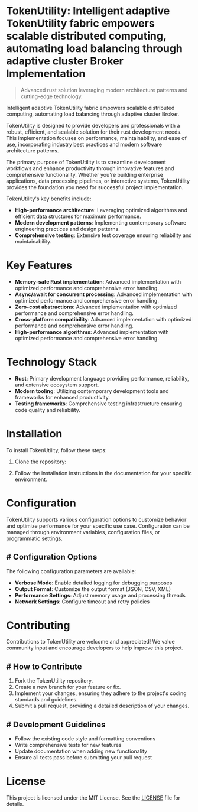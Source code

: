 <!-- fallback_TokenUtility_20251020113910_99736 -->

# TokenUtility: Intelligent adaptive TokenUtility fabric empowers scalable distributed computing, automating load balancing through adaptive cluster Broker Implementation
> Advanced rust solution leveraging modern architecture patterns and cutting-edge technology.

Intelligent adaptive TokenUtility fabric empowers scalable distributed computing, automating load balancing through adaptive cluster Broker.

TokenUtility is designed to provide developers and professionals with a robust, efficient, and scalable solution for their rust development needs. This implementation focuses on performance, maintainability, and ease of use, incorporating industry best practices and modern software architecture patterns.

The primary purpose of TokenUtility is to streamline development workflows and enhance productivity through innovative features and comprehensive functionality. Whether you're building enterprise applications, data processing pipelines, or interactive systems, TokenUtility provides the foundation you need for successful project implementation.

TokenUtility's key benefits include:

* **High-performance architecture**: Leveraging optimized algorithms and efficient data structures for maximum performance.
* **Modern development patterns**: Implementing contemporary software engineering practices and design patterns.
* **Comprehensive testing**: Extensive test coverage ensuring reliability and maintainability.

# Key Features

* **Memory-safe Rust implementation**: Advanced implementation with optimized performance and comprehensive error handling.
* **Async/await for concurrent processing**: Advanced implementation with optimized performance and comprehensive error handling.
* **Zero-cost abstractions**: Advanced implementation with optimized performance and comprehensive error handling.
* **Cross-platform compatibility**: Advanced implementation with optimized performance and comprehensive error handling.
* **High-performance algorithms**: Advanced implementation with optimized performance and comprehensive error handling.

# Technology Stack

* **Rust**: Primary development language providing performance, reliability, and extensive ecosystem support.
* **Modern tooling**: Utilizing contemporary development tools and frameworks for enhanced productivity.
* **Testing frameworks**: Comprehensive testing infrastructure ensuring code quality and reliability.

# Installation

To install TokenUtility, follow these steps:

1. Clone the repository:


2. Follow the installation instructions in the documentation for your specific environment.

# Configuration

TokenUtility supports various configuration options to customize behavior and optimize performance for your specific use case. Configuration can be managed through environment variables, configuration files, or programmatic settings.

## # Configuration Options

The following configuration parameters are available:

* **Verbose Mode**: Enable detailed logging for debugging purposes
* **Output Format**: Customize the output format (JSON, CSV, XML)
* **Performance Settings**: Adjust memory usage and processing threads
* **Network Settings**: Configure timeout and retry policies

# Contributing

Contributions to TokenUtility are welcome and appreciated! We value community input and encourage developers to help improve this project.

## # How to Contribute

1. Fork the TokenUtility repository.
2. Create a new branch for your feature or fix.
3. Implement your changes, ensuring they adhere to the project's coding standards and guidelines.
4. Submit a pull request, providing a detailed description of your changes.

## # Development Guidelines

* Follow the existing code style and formatting conventions
* Write comprehensive tests for new features
* Update documentation when adding new functionality
* Ensure all tests pass before submitting your pull request

# License

This project is licensed under the MIT License. See the [LICENSE](https://github.com/paaak/TokenUtility/blob/main/LICENSE) file for details.
